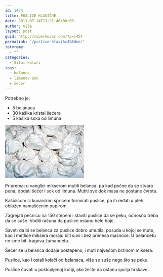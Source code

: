 ```yaml
---
id: 1454
title: PUSLICE KLASIČNE
date: 2011-07-14T13:21:46+00:00
author: mila
layout: post
guid: http://superkuvar.com/?p=1454
permalink: '/puslice-klasi%c4%8dne/'
totvreme:
  - ""
categories:
  - Sitni kolači
tags:
  - belanca
  - limunov sok
  - šećer
---
```

Potrebno je:

  * 5 belanaca
  * 30 kašika kristal šećera
  * 5 kašika soka od limuna

<img class="alignnone size-full wp-image-1456" title="puslice1" src="/wp-content/uploads/2011/07/puslice1-e1310649691203.jpg" alt="" width="255" height="170" /> 

Priprema: u vanglici mikserom mutiti belanca, pa kad počne da se stvara pena, dodati šećer i sok od limuna. Mutiti sve dok masa ne postane čvrsta.

Kašičicom ili kuvarskim špricem formirati puslice, pa ih ređati u pleh obložen namašćenim papirom.

Zagrejati pećnicu na 150 stepeni i staviti puslice da se peku, odnosno treba da se suše. Voditi računa da puslice ostanu bele boje.

Savet: da bi se belanca za puslice dobro umutila, posuda u kojoj se mute, kao i metlice miksera moraju biti suvi i bez primesa masnoće. U belancetu ne sme biti tragova žumanceta.

Šećer se u belanca dodaje postepeno, i muti najvećom brzinom miksera.

Puslice, kao i ostali kolači od belanaca, više se suše nego što se peku.

Puslice čuvati u poklopljenoj kutiji, ako želite da ostanu spolja hrskave.